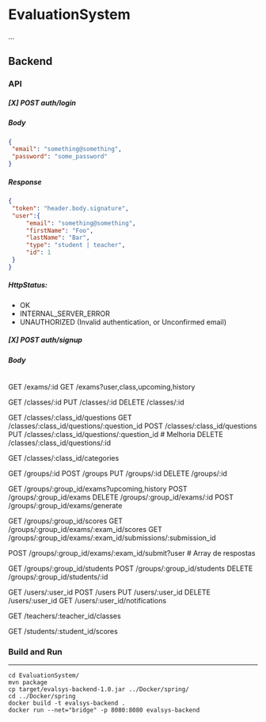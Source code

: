 # EvaluationSystem

...

## Backend

### API


##### [X] POST    auth/login

##### Body
```json
{
 "email": "something@something",
 "password": "some_password"
}
```
##### Response
```json
{
 "token": "header.body.signature",
 "user":{
     "email": "something@something",
     "firstName": "Foo",
     "lastName": "Bar",
     "type": "student | teacher",
     "id": 1
 }
}
```

##### HttpStatus:
- OK
- INTERNAL_SERVER_ERROR
- UNAUTHORIZED (Invalid authentication, or Unconfirmed email)

##### [X] POST    auth/signup

##### Body
```json

```

GET     /exams/:id
GET     /exams?user,class,upcoming,history

GET     /classes/:id
PUT     /classes/:id
DELETE  /classes/:id

GET     /classes/:class_id/questions
GET     /classes/:class_id/questions/:question_id
POST    /classes/:class_id/questions
PUT     /classes/:class_id/questions/:question_id # Melhoria
DELETE  /classes/:class_id/questions/:id

GET     /classes/:class_id/categories

GET     /groups/:id
POST    /groups
PUT     /groups/:id
DELETE  /groups/:id

GET     /groups/:group_id/exams?upcoming,history
POST    /groups/:group_id/exams
DELETE  /groups/:group_id/exams/:id
POST    /groups/:group_id/exams/generate

GET     /groups/:group_id/scores
GET     /groups/:group_id/exams/:exam_id/scores
GET     /groups/:group_id/exams/:exam_id/submissions/:submission_id

POST    /groups/:group_id/exams/:exam_id/submit?user # Array de respostas

GET     /groups/:group_id/students
POST    /groups/:group_id/students
DELETE  /groups/:group_id/students/:id


GET     /users/:user_id
POST    /users
PUT     /users/:user_id
DELETE  /users/:user_id
GET     /users/:user_id/notifications

GET     /teachers/:teacher_id/classes

GET     /students/:student_id/scores

### Build and Run
---
```
cd EvaluationSystem/
mvn package
cp target/evalsys-backend-1.0.jar ../Docker/spring/
cd ../Docker/spring
docker build -t evalsys-backend .
docker run --net="bridge" -p 8080:8080 evalsys-backend
```
